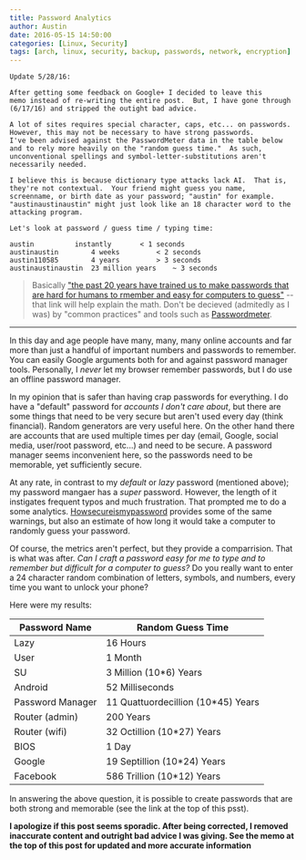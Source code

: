 ```yaml
---
title: Password Analytics
author: Austin
date: 2016-05-15 14:50:00
categories: [Linux, Security]
tags: [arch, linux, security, backup, passwords, network, encryption]
---
```


```
Update 5/28/16:

After getting some feedback on Google+ I decided to leave this 
memo instead of re-writing the entire post.  But, I have gone through (6/17/16) and stripped the outight bad advice.

A lot of sites requires special character, caps, etc... on passwords.  
However, this may not be necessary to have strong passwords.  
I've been advised against the PasswordMeter data in the table below 
and to rely more heavily on the "random guess time."  As such, 
unconventional spellings and symbol-letter-substitutions aren't 
necessarily needed.

I believe this is because dictionary type attacks lack AI.  That is, 
they're not contextual.  Your friend might guess you name, 
screenname, or birth date as your password; "austin" for example.  
"austinaustinaustin" might just look like an 18 character word to the 
attacking program.  

Let's look at password / guess time / typing time:

austin			instantly		< 1 seconds
austinaustin		4 weeks			< 2 seconds
austin110585		4 years			> 3 seconds
austinaustinaustin	23 million years	~ 3 seconds
```

> Basically ["the past 20 years have trained us to make passwords that are hard for humans to rmember and easy for computers to 
guess"](https://www.explainxkcd.com/wiki/index.php/936:_Password_Strength) -- that link will help explain the math.  Don't be decieved 
(admitedly as I was) by "common practices" and tools such as [Passwordmeter](http://www.passwordmeter.com/).

-----

In this day and age people have many, many, many online accounts and far more than just a handful of important numbers and passwords to 
remember.  You can easily Google arguments both for and against password manager tools.  Personally, I *never* let my browser remember 
passwords, but I do use an offline password manager.

In my opinion that is safer than having crap passwords for everything.  I do have a "default" password for *accounts I don't care about*, 
but there are some things that need to be very secure but aren't used every day (think financial).  Random generators are very useful here.  On 
the other hand there are accounts that are used multiple times per day (email, Google, social media, user/root password, etc...) and need to 
be secure.  A password manager seems inconvenient here, so the passwords need to be memorable, yet sufficiently secure.

At any rate, in contrast to my *default* or *lazy* password (mentioned above); my password mangaer has a *super* password.  However, the length 
of it instigates frequent typos and much frustration.  That prompted me to do a some analytics.  [Howsecureismypassword](https://howsecureismypassword.net/) provides some of the same warnings, but also an estimate of how long it would take 
a computer to randomly guess your password.

Of course, the metrics aren't perfect, but they provide a comparrision.  That is what was after.  *Can I craft a password easy for me to 
type and to remember but difficult for a computer to guess?*  Do you really want to enter a 24 character 
random combination of letters, symbols, and numbers, every time you want to unlock your phone?

Here were my results:

| **Password Name**	| **Random Guess Time**				|
|-----------------------|-----------------------------------------------|
| Lazy			| 16  Hours 					|
| User			| 1   Month					|
| SU			| 3   Million (10\*6) Years			|
| Android		| 52  Milliseconds				|
| Password Manager	| 11  Quattuordecillion (10\*45) Years		|
| Router (admin)	| 200 Years					|
| Router (wifi)		| 32  Octillion (10\*27) Years			|
| BIOS			| 1   Day					|
| Google		| 19  Septillion (10\*24) Years			|
| Facebook		| 586 Trillion (10*12) Years			|

In answering the above question, it is possible to create passwords that are both strong and memorable (see the link at the top of this psst).

**I apologize if this post seems sporadic.  After being corrected, I removed inaccurate content and outright bad advice I was giving.  See the memo at the top of this post for 
updated and more accurate information**
